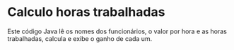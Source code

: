# Calculo horas trabalhadas
 
Este código Java lê os nomes dos funcionários, o valor por hora e as horas trabalhadas, calcula e exibe o ganho de cada um.
